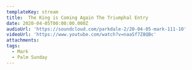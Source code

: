 ```yaml
---
templateKey: stream 
title:  The King is Coming Again The Triumphal Entry
date: 2020-04-05T00:00:00.000Z
audioUrl: 'https://soundcloud.com/parkdale-2/20-04-05-mark-111-10'
videoUrl: 'https://www.youtube.com/watch?v=naaSf7Z8QBc'
attachments: 
tags:
  - Mark
  - Palm Sunday 
---
```

